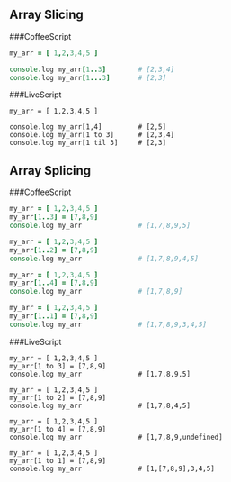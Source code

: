 
## Array Slicing

###CoffeeScript
```coffeescript
my_arr = [ 1,2,3,4,5 ]

console.log my_arr[1..3]        # [2,3,4]
console.log my_arr[1...3]       # [2,3]
```

###LiveScript
```livescript
my_arr = [ 1,2,3,4,5 ]

console.log my_arr[1,4]         # [2,5]
console.log my_arr[1 to 3]      # [2,3,4]
console.log my_arr[1 til 3]     # [2,3]
```

## Array Splicing

###CoffeeScript
```coffeescript
my_arr = [ 1,2,3,4,5 ]
my_arr[1..3] = [7,8,9]
console.log my_arr				# [1,7,8,9,5]

my_arr = [ 1,2,3,4,5 ]
my_arr[1..2] = [7,8,9]
console.log my_arr				# [1,7,8,9,4,5]

my_arr = [ 1,2,3,4,5 ]
my_arr[1..4] = [7,8,9]
console.log my_arr				# [1,7,8,9]

my_arr = [ 1,2,3,4,5 ]
my_arr[1..1] = [7,8,9]
console.log my_arr				# [1,7,8,9,3,4,5]
```

###LiveScript
```livescript
my_arr = [ 1,2,3,4,5 ]
my_arr[1 to 3] = [7,8,9]
console.log my_arr				# [1,7,8,9,5] 

my_arr = [ 1,2,3,4,5 ]
my_arr[1 to 2] = [7,8,9]
console.log my_arr				# [1,7,8,4,5] 

my_arr = [ 1,2,3,4,5 ]
my_arr[1 to 4] = [7,8,9]
console.log my_arr				# [1,7,8,9,undefined]

my_arr = [ 1,2,3,4,5 ]
my_arr[1 to 1] = [7,8,9]
console.log my_arr				# [1,[7,8,9],3,4,5]
```
